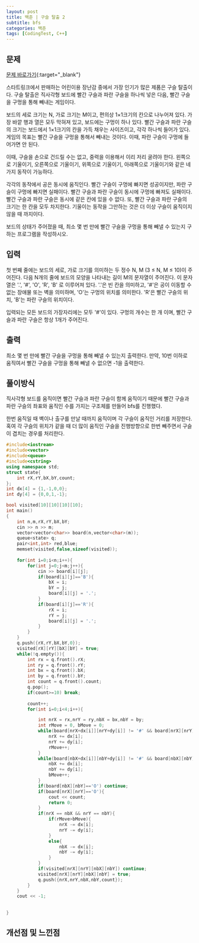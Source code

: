 ```yaml
---
layout: post
title: 백준 | 구슬 탈출 2
subtitle: bfs
categories: 백준
tags: [CodingTest, C++]
---
```


## 문제
[문제 바로가기](https://www.acmicpc.net/problem/13460){:target="_blank"}

스타트링크에서 판매하는 어린이용 장난감 중에서 가장 인기가 많은 제품은 구슬 탈출이다. 구슬 탈출은 직사각형 보드에 빨간 구슬과 파란 구슬을 하나씩 넣은 다음, 빨간 구슬을 구멍을 통해 빼내는 게임이다.

보드의 세로 크기는 N, 가로 크기는 M이고, 편의상 1×1크기의 칸으로 나누어져 있다. 가장 바깥 행과 열은 모두 막혀져 있고, 보드에는 구멍이 하나 있다. 빨간 구슬과 파란 구슬의 크기는 보드에서 1×1크기의 칸을 가득 채우는 사이즈이고, 각각 하나씩 들어가 있다. 게임의 목표는 빨간 구슬을 구멍을 통해서 빼내는 것이다. 이때, 파란 구슬이 구멍에 들어가면 안 된다.

이때, 구슬을 손으로 건드릴 수는 없고, 중력을 이용해서 이리 저리 굴려야 한다. 왼쪽으로 기울이기, 오른쪽으로 기울이기, 위쪽으로 기울이기, 아래쪽으로 기울이기와 같은 네 가지 동작이 가능하다.

각각의 동작에서 공은 동시에 움직인다. 빨간 구슬이 구멍에 빠지면 성공이지만, 파란 구슬이 구멍에 빠지면 실패이다. 빨간 구슬과 파란 구슬이 동시에 구멍에 빠져도 실패이다. 빨간 구슬과 파란 구슬은 동시에 같은 칸에 있을 수 없다. 또, 빨간 구슬과 파란 구슬의 크기는 한 칸을 모두 차지한다. 기울이는 동작을 그만하는 것은 더 이상 구슬이 움직이지 않을 때 까지이다.

보드의 상태가 주어졌을 때, 최소 몇 번 만에 빨간 구슬을 구멍을 통해 빼낼 수 있는지 구하는 프로그램을 작성하시오.


## 입력

첫 번째 줄에는 보드의 세로, 가로 크기를 의미하는 두 정수 N, M (3 ≤ N, M ≤ 10)이 주어진다. 다음 N개의 줄에 보드의 모양을 나타내는 길이 M의 문자열이 주어진다. 이 문자열은 '.', '#', 'O', 'R', 'B' 로 이루어져 있다. '.'은 빈 칸을 의미하고, '#'은 공이 이동할 수 없는 장애물 또는 벽을 의미하며, 'O'는 구멍의 위치를 의미한다. 'R'은 빨간 구슬의 위치, 'B'는 파란 구슬의 위치이다.

입력되는 모든 보드의 가장자리에는 모두 '#'이 있다. 구멍의 개수는 한 개 이며, 빨간 구슬과 파란 구슬은 항상 1개가 주어진다.

## 출력

최소 몇 번 만에 빨간 구슬을 구멍을 통해 빼낼 수 있는지 출력한다. 만약, 10번 이하로 움직여서 빨간 구슬을 구멍을 통해 빼낼 수 없으면 -1을 출력한다.



## 풀이방식
  직사각형 보드를 움직이면 빨간 구슬과 파란 구슬이 함께 움직이기 때문에 빨간 구슬과 파란 구슬의 좌표와 움직인 수를 가지는 구조체를 만들어 bfs를 진행했다.

  한번 움직일 때 벽이나 출구를 만날 때까지 움직이며 각 구슬이 움직인 거리를 저장한다.
  혹여 각 구슬의 위치가 같을 때 더 많이 움직인 구슬을 진행방향으로 한번 빼주면서 구슬이 겹치는 경우를 처리한다.
  
```cpp
#include<iostream>
#include<vector>
#include<queue>
#include<cstring>
using namespace std;
struct state{
	int rX,rY,bX,bY,count;
};
int dx[4] = {1,-1,0,0};
int dy[4] = {0,0,1,-1};

bool visited[10][10][10][10];
int main()
{
	int n,m,rX,rY,bX,bY;
	cin >> n >> m;
	vector<vector<char>> board(n,vector<char>(m));
	queue<state> q;
	pair<int,int> red,blue;
	memset(visited,false,sizeof(visited));
	
	for(int i=0;i<n;i++){
		for(int j=0;j<m;j++){
			cin >> board[i][j];
			if(board[i][j]=='B'){
				bX = i;
				bY = j;
				board[i][j] = '.';
			}
			if(board[i][j]=='R'){
				rX = i;
				rY = j;
				board[i][j] = '.';
			}
		}
	}
	q.push({rX,rY,bX,bY,0});
	visited[rX][rY][bX][bY] = true;
	while(!q.empty()){
		int rx = q.front().rX;
		int ry = q.front().rY;
		int bx = q.front().bX;
		int by = q.front().bY;
		int count = q.front().count;
		q.pop();
		if(count>=10) break;
		
		count++;
		for(int i=0;i<4;i++){

			int nrX = rx,nrY = ry,nbX = bx,nbY = by;
			int rMove = 0, bMove = 0;
			while(board[nrX+dx[i]][nrY+dy[i]] != '#' && board[nrX][nrY]!='O'){
				nrX += dx[i];
				nrY += dy[i];
				rMove++;
			}
			while(board[nbX+dx[i]][nbY+dy[i]] != '#' && board[nbX][nbY]!='O'){
				nbX += dx[i];
				nbY += dy[i];
				bMove++;
			}
			if(board[nbX][nbY]=='O') continue;
			if(board[nrX][nrY]=='O'){
				cout << count;
				return 0;
			}
			if(nrX == nbX && nrY == nbY){
				if(rMove>bMove){
					nrX -= dx[i];
					nrY -= dy[i];
				}
				else{
					nbX -= dx[i];
					nbY -= dy[i];
				}
			}
			if(visited[nrX][nrY][nbX][nbY]) continue;
			visited[nrX][nrY][nbX][nbY] = true;
			q.push({nrX,nrY,nbX,nbY,count});
		}
	}
	cout << -1;
	
	
} 
```

## 개선점 및 느낀점

 